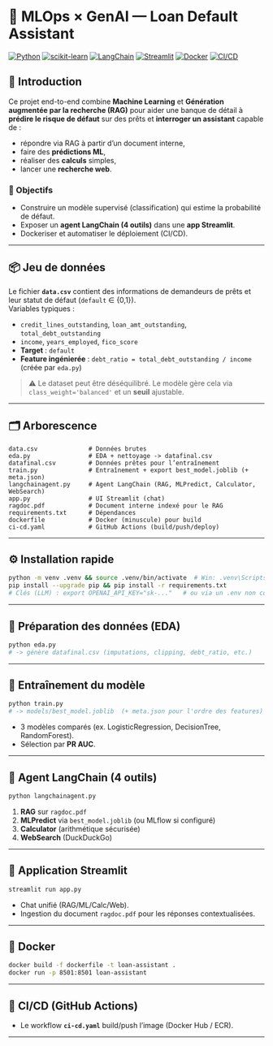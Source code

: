 # 🧠 MLOps × GenAI  — Loan Default Assistant

[![Python](https://img.shields.io/badge/Python-3.10%2B-blue)]()
[![scikit-learn](https://img.shields.io/badge/scikit--learn-ML-orange)]()
[![LangChain](https://img.shields.io/badge/LangChain-Agents-green)]()
[![Streamlit](https://img.shields.io/badge/Streamlit-App-red)]()
[![Docker](https://img.shields.io/badge/Docker-Container-blue)]()
[![CI/CD](https://img.shields.io/badge/GitHub%20Actions-Automation-black)]()

## 🔎 Introduction
Ce projet end-to-end combine **Machine Learning** et **Génération augmentée par la recherche (RAG)** pour aider une banque de détail à **prédire le risque de défaut** sur des prêts et **interroger un assistant** capable de :
- répondre via RAG à partir d’un document interne,
- faire des **prédictions ML**,
- réaliser des **calculs** simples,
- lancer une **recherche web**.

### 🧰 Objectifs
- Construire un modèle supervisé (classification) qui estime la probabilité de défaut.
- Exposer un **agent LangChain (4 outils)** dans une **app Streamlit**.
- Dockeriser et automatiser le déploiement (CI/CD).

---

## 📦 Jeu de données
Le fichier **`data.csv`** contient des informations de demandeurs de prêts et leur statut de défaut (`default` ∈ {0,1}).  
Variables typiques :
- `credit_lines_outstanding`, `loan_amt_outstanding`, `total_debt_outstanding`
- `income`, `years_employed`, `fico_score`
- **Target** : `default`  
- **Feature ingénierée** : `debt_ratio = total_debt_outstanding / income` (créée par `eda.py`)

> ⚠️ Le dataset peut être déséquilibré. Le modèle gère cela via `class_weight='balanced'` et un **seuil** ajustable.

---

## 🗂️ Arborescence
```
data.csv              # Données brutes
eda.py                # EDA + nettoyage -> datafinal.csv
datafinal.csv         # Données prêtes pour l’entraînement
train.py              # Entraînement + export best_model.joblib (+ meta.json)
langchainagent.py     # Agent LangChain (RAG, MLPredict, Calculator, WebSearch)
app.py                # UI Streamlit (chat)
ragdoc.pdf            # Document interne indexé pour le RAG
requirements.txt      # Dépendances
dockerfile            # Docker (minuscule) pour build
ci-cd.yaml            # GitHub Actions (build/push/deploy)
```

---

## ⚙️ Installation rapide
```bash
python -m venv .venv && source .venv/bin/activate  # Win: .venv\Scripts\activate
pip install --upgrade pip && pip install -r requirements.txt
# Clés (LLM) : export OPENAI_API_KEY="sk-..."   # ou via un .env non commité
```

---

## 🧹 Préparation des données (EDA)
```bash
python eda.py
# -> génère datafinal.csv (imputations, clipping, debt_ratio, etc.)
```

---

## 🤖 Entraînement du modèle
```bash
python train.py
# -> models/best_model.joblib  (+ meta.json pour l'ordre des features)
```
- 3 modèles comparés (ex. LogisticRegression, DecisionTree, RandomForest).  
- Sélection par **PR AUC**.

---

## 🧩 Agent LangChain (4 outils)
```bash
python langchainagent.py
```
1) **RAG** sur `ragdoc.pdf`  
2) **MLPredict** via `best_model.joblib` (ou MLflow si configuré)  
3) **Calculator** (arithmétique sécurisée)  
4) **WebSearch** (DuckDuckGo)

---

## 💬 Application Streamlit
```bash
streamlit run app.py
```
- Chat unifié (RAG/ML/Calc/Web).  
- Ingestion du document `ragdoc.pdf` pour les réponses contextualisées.

---

## 🐳 Docker
```bash
docker build -f dockerfile -t loan-assistant .
docker run -p 8501:8501 loan-assistant
```

---

## 🚀 CI/CD (GitHub Actions)
- Le workflow **`ci-cd.yaml`** build/push l’image (Docker Hub / ECR).  

---
